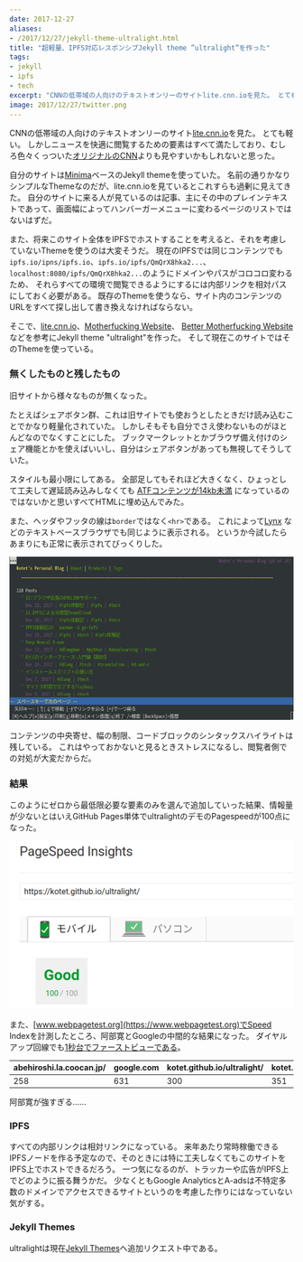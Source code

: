 ```yaml
---
date: 2017-12-27
aliases:
- /2017/12/27/jekyll-theme-ultralight.html
title: "超軽量、IPFS対応レスポンシブJekyll theme ”ultralight”を作った"
tags:
- jekyll
- ipfs
- tech
excerpt: "CNNの低帯域の人向けのテキストオンリーのサイトlite.cnn.ioを見た。 とても軽い。 しかしニュースを快適に閲覧するための要素はすべて満たしており、むしろ色々くっついたオリジナルのCNNよりも見やすいかもしれないと思った。"
image: 2017/12/27/twitter.png
---
```


CNNの低帯域の人向けのテキストオンリーのサイト[lite.cnn.io](http://lite.cnn.io/)を見た。
とても軽い。
しかしニュースを快適に閲覧するための要素はすべて満たしており、むしろ色々くっついた[オリジナルのCNN](http://edition.cnn.com/)よりも見やすいかもしれないと思った。

自分のサイトは[Minima](https://github.com/jekyll/minima)ベースのJekyll themeを使っていた。
名前の通りかなりシンプルなThemeなのだが、lite.cnn.ioを見ているとこれすらも過剰に見えてきた。
自分のサイトに来る人が見ているのは記事、主にその中のプレインテキストであって、画面幅によってハンバーガーメニューに変わるページのリストではないはずだ。

また、将来このサイト全体をIPFSでホストすることを考えると、それを考慮していないThemeを使うのは大変そうだ。
現在のIPFSでは同じコンテンツでも`ipfs.io/ipns/ipfs.io`、`ipfs.io/ipfs/QmQrX8hka2...`、
`localhost:8080/ipfs/QmQrX8hka2...`のようにドメインやパスがコロコロ変わるため、
それらすべての環境で閲覧できるようにするには内部リンクを相対パスにしておく必要がある。
既存のThemeを使うなら、サイト内のコンテンツのURLをすべて探し出して書き換えなければならない。

そこで、[lite.cnn.io](http://lite.cnn.io/)、[Motherfucking Website](http://motherfuckingwebsite.com/)、
[Better Motherfucking Website](http://bettermotherfuckingwebsite.com/)などを参考にJekyll theme "ultralight"を作った。
そして現在このサイトではそのThemeを使っている。

### 無くしたものと残したもの

旧サイトから様々なものが無くなった。

たとえばシェアボタン群、これは旧サイトでも使おうとしたときだけ読み込むことでかなり軽量化されていた。
しかしそもそも自分でさえ使わないものがほとんどなのでなくすことにした。
ブックマークレットとかブラウザ備え付けのシェア機能とかを使えばいいし、自分はシェアボタンがあっても無視してそうしていた。

スタイルも最小限にしてある。
全部足してもそれほど大きくなく、ひょっとして工夫して遅延読み込みしなくても
[ATFコンテンツが14kb未満](https://developers.google.com/speed/docs/insights/mobile?hl=ja)
になっているのではないかと思いすべてHTMLに埋め込んでみた。

また、ヘッダやフッタの線は`border`ではなく`<hr>`である。
これによって[Lynx](https://ja.wikipedia.org/wiki/Lynx_(%E3%82%A6%E3%82%A7%E3%83%96%E3%83%96%E3%83%A9%E3%82%A6%E3%82%B6))
などのテキストベースブラウザでも同じように表示される。
というか今試したらあまりにも正常に表示されてびっくりした。

![スクショ](/assets/2017/12/27/lynx.png)

コンテンツの中央寄せ、幅の制限、コードブロックのシンタックスハイライトは残している。
これはやっておかないと見るときストレスになるし、閲覧者側での対処が大変だからだ。

### 結果

このようにゼロから最低限必要な要素のみを選んで追加していった結果、情報量が少ないとはいえGitHub Pages単体でultralightのデモのPagespeedが100点になった。

![スクショ](/assets/2017/12/27/pagespeed.png)

また、[www.webpagetest.org](https://www.webpagetest.org)でSpeed Indexを計測したところ、阿部寛とGoogleの中間的な結果になった。
ダイヤルアップ回線でも[1秒台でファーストビューである](https://www.webpagetest.org/result/171227_Y6_52a1bff263c001164ab06ffb530567c2/)。

| abehiroshi.la.coocan.jp/ | google.com | kotet.github.io/ultralight/ | kotet.github.io |
|--------------------------|------------|-----------------------------|-----------------|
| 258                      | 631        | 300                         | 351             |

阿部寛が強すぎる……

### IPFS

すべての内部リンクは相対リンクになっている。
来年あたり常時稼働できるIPFSノードを作る予定なので、そのときには特に工夫しなくてもこのサイトをIPFS上でホストできるだろう。
一つ気になるのが、トラッカーや広告がIPFS上でどのように振る舞うかだ。
少なくともGoogle AnalyticsとA-adsは不特定多数のドメインでアクセスできるサイトというのを考慮した作りにはなっていない気がする。

### Jekyll Themes

ultralightは現在[Jekyll Themes](http://jekyllthemes.org/)へ追加リクエスト中である。
